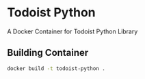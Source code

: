 # Todoist Python
A Docker Container for Todoist Python Library
## Building Container
```bash
docker build -t todoist-python .
```
